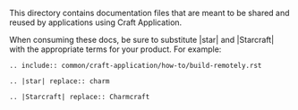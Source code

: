 This directory contains documentation files that are meant to be shared and reused by
applications using Craft Application.

When consuming these docs, be sure to substitute |star| and |Starcraft| with the
appropriate terms for your product. For example:

```
.. include:: common/craft-application/how-to/build-remotely.rst

.. |star| replace:: charm

.. |Starcraft| replace:: Charmcraft
```
